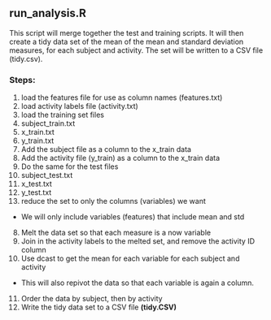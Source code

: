## run_analysis.R

This script will merge together the test and training scripts. It will then create a tidy data set of the mean of the mean and standard deviation measures, for each subject and activity. The set will be written to a CSV file (tidy.csv).

### Steps:

1. load the features file for use as column names (features.txt)
2. load activity labels file (activity.txt)
3. load the training set files
  1. subject_train.txt
  2. x_train.txt
  3. y_train.txt
4. Add the subject file as a column to the x_train data
5. Add the activity file (y_train) as a column to the x_train data
6. Do the same for the test files
  1. subject_test.txt
  2. x_test.txt
  3. y_test.txt
7. reduce the set to only the columns (variables) we want
  * We will only include variables (features) that include mean and std
8. Melt the data set so that each measure is a now variable
9. Join in the activity labels to the melted set, and remove the activity ID column
10. Use dcast to get the mean for each variable for each subject and activity
  * This will also repivot the data so that each variable is again a column.
11. Order the data by subject, then by activity
12. Write the tidy data set to a CSV file **(tidy.CSV)**
